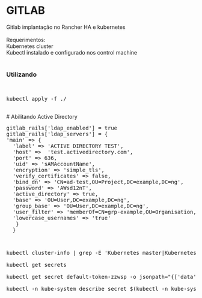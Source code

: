 # GITLAB
Gitlab implantação no Rancher HA e kubernetes<br/>
<br/>
Requerimentos:<br/>
Kubernetes cluster<br/>
Kubectl instalado e configurado nos control machine<br/>
<br/>
### Utilizando
<br/>
<pre>
kubectl apply -f ./
</pre>
<br/>
# Abilitando Active Directory
<br/>
<pre>
gitlab_rails['ldap_enabled'] = true
gitlab_rails['ldap_servers'] = {
'main' => {
  'label' => 'ACTIVE DIRECTORY TEST',
  'host' =>  'test.activedirectory.com',
  'port' => 636,
  'uid' => 'sAMAccountName',
  'encryption' => 'simple_tls',
  'verify_certificates' => false,
  'bind_dn' => 'CN=ad-test,OU=Project,DC=example,DC=ng',
  'password' => 'AWsd12nT',
  'active_directory' => true,
  'base' => 'OU=User,DC=example,DC=ng',
  'group_base' => 'OU=User,DC=example,DC=ng',
  'user_filter' => 'memberOf=CN=grp-example,OU=Organisation,OU=User,DC=example,DC=ng',
  'lowercase_usernames' => 'true'
   }
  }
</pre>
<br/>
<pre>
kubectl cluster-info | grep -E 'Kubernetes master|Kubernetes control plane' | awk '/http/ {print $NF}'<br/>
kubectl get secrets<br/>
kubectl get secret default-token-zzwsp -o jsonpath="{['data']['ca\.crt']}" | base64 --decode<br/>
kubectl -n kube-system describe secret $(kubectl -n kube-system get secret | grep gitlab | awk '{print $1}')<br/>
</pre>
<br/>
